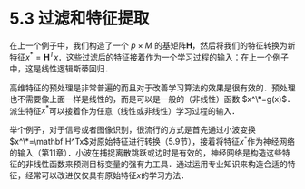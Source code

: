 # 5.3 过滤和特征提取


在上一个例子中，我们构造了一个 $p\times M$ 的基矩阵$\mathbf H$，然后将我们的特征转换为新特征$x^*=\mathbf H^Tx$．这些过滤后的特征接着作为一个学习过程的输入：在上一个例子中，这是线性逻辑斯蒂回归．

高维特征的预处理是非常普遍的而且对于改善学习算法的效果是很有效的．预处理也不需要像上面一样是线性的，而是可以是一般的（非线性）函数 $x^\*=g(x)$．派生特征$x^*$可以接着作为任意（线性或非线性）学习过程的输入．

举个例子，对于信号或者图像识别，很流行的方式是首先通过小波变换$x^\*=\mathbf H^Tx$对原始特征进行转换（5.9节），接着将特征$x^*$作为神经网络的输入（第11章）．小波在捕捉离散跳跃或边时是有效的，神经网络是构造这些特征的非线性函数来预测目标变量的强有力工具．通过运用专业知识来构造合适的特征，经常可以改进仅仅具有原始特征$x$的学习方法．

